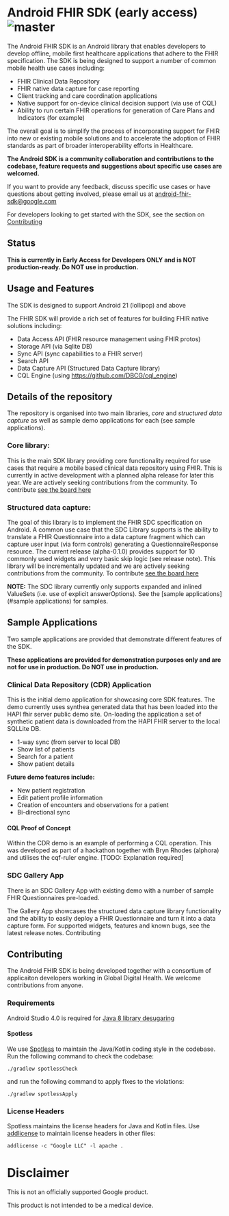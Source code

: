 # Android FHIR SDK (early access) ![master](https://github.com/google/android-fhir/workflows/CI/badge.svg?branch=master)

The Android FHIR SDK is an Android library that enables developers to develop offline, mobile first healthcare applications that adhere to the FHIR specification. The SDK is being designed to support a number of common mobile health use cases including:

- FHIR Clinical Data Repository
- FHIR native data capture for case reporting
- Client tracking and care coordination applications
- Native support for on-device clinical decision support (via use of CQL)
- Ability to run certain FHIR operations for generation of Care Plans and Indicators (for example)

The overall goal is to simplify the process of incorporating support for FHIR into new or existing mobile solutions and to accelerate the adoption of FHIR standards as part of broader interoperability efforts in Healthcare.

**The Android SDK is a community collaboration and contributions to the codebase, feature requests and suggestions about specific use cases are welcomed.** 

If you want to provide any feedback, discuss specific use cases or have questions about getting involved, please email us at android-fhir-sdk@google.com

For developers looking to get started with the SDK, see the section on [Contributing](#contributing)

## Status

**This is currently in Early Access for Developers ONLY and is NOT production-ready. Do NOT use in production.**

## Usage and Features
The SDK is designed to support Android 21 (lollipop) and above
 
The FHIR SDK will provide a rich set of features for building FHIR native solutions including:

- Data Access API (FHIR resource management using FHIR protos)
- Storage API (via Sqlite DB)
- Sync API (sync capabilities to a FHIR server)
- Search API
- Data Capture API (Structured Data Capture library)
- CQL Engine (using https://github.com/DBCG/cql_engine)

## Details of the repository
The repository is organised into two main libraries, *core* and *structured data capture* as well as sample demo applications for each (see sample applications).

### Core library:
This is the main SDK library providing core functionality required for use cases that require a mobile based clinical data repository using FHIR. This is currently in active development with a planned alpha release for later this year. We are actively seeking contributions from the community. To contribute [see the board here](https://github.com/google/android-fhir/projects/6)

### Structured data capture:
The goal of this library is to implement the FHIR SDC specification on Android. A common use case that the SDC Library supports is the ability to translate a FHIR Questionnaire into a data capture fragment which can capture user input (via form controls) generating a QuestionnaireResponse resource. The current release (alpha-0.1.0) provides support for 10 commonly used widgets and very basic skip logic (see release note). This library will be incrementally updated and we are actively seeking contributions from the community. To contribute [see the board here](https://github.com/google/android-fhir/projects/1)

**NOTE:** The SDC library currently only supports expanded and inlined ValueSets (i.e. use of explicit answerOptions). See the [sample applications](#sample applications) for samples.

## Sample Applications
Two sample applications are provided that demonstrate different features of the SDK. 

**These applications are provided for demonstration purposes only and are not for use in production. Do NOT use in production.**

### Clinical Data Repository (CDR) Application
This is the initial demo application for showcasing core SDK features. The demo currently uses synthea generated data that has been loaded into the HAPI fhir server public demo site.  On-loading the application a set of synthetic patient data is downloaded from the HAPI FHIR server to the local SQLLite DB.

- 1-way sync (from server to local DB)
- Show list of patients
- Search for a patient
- Show patient details

**Future demo features include:**
- New patient registration
- Edit patient profile information
- Creation of encounters and observations for a patient
- Bi-directional sync

#### CQL Proof of Concept
Within the CDR demo is an example of performing a CQL operation. This was developed as part of a hackathon together with Bryn Rhodes (alphora) and utilises the cqf-ruler engine. [TODO: Explanation required]

### SDC Gallery App
There is an SDC Gallery App with existing demo with a number of sample FHIR Questionnaires pre-loaded. 

The Gallery App showcases the structured data capture library functionality and the ability to easily deploy a FHIR Questionnaire and turn it into a data capture form. For supported widgets, features and known bugs, see the latest release notes.
Contributing

## Contributing
The Android FHIR SDK is being developed together with a consortium of applicaiton developers working in Global Digital Health. We welcome contributions from anyone.

### Requirements
Android Studio 4.0 is required for [Java 8 library desugaring](https://developer.android.com/studio/preview/features#j8-desugar)

#### Spotless
We use [Spotless](https://github.com/diffplug/spotless/tree/master/plugin-gradle) to maintain the
Java/Kotlin coding style in the codebase. Run the following command to check the codebase:

```
./gradlew spotlessCheck
```

and run the following command to apply fixes to the violations:

```
./gradlew spotlessApply
```

### License Headers
Spotless maintains the license headers for Java and Kotlin files. Use
[addlicense](https://github.com/google/addlicense) to maintain license headers in other files:

```
addlicense -c "Google LLC" -l apache .
```

# Disclaimer
This is not an officially supported Google product.

This product is not intended to be a medical device.
